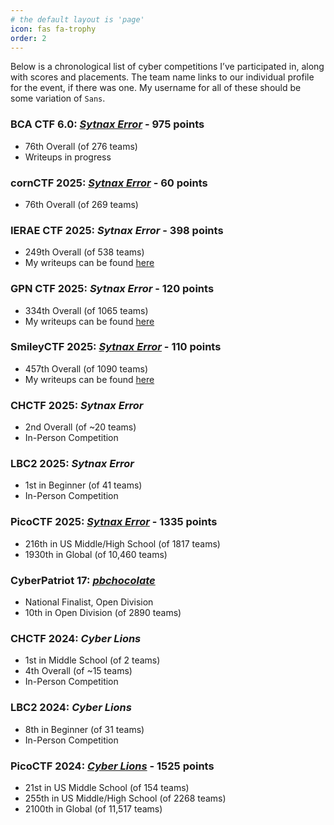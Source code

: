 ```yaml
---
# the default layout is 'page'
icon: fas fa-trophy
order: 2
---
```


Below is a chronological list of cyber competitions I’ve participated in, along with scores and placements. The team name links to our individual profile for the event, if there was one. My username for all of these should be some variation of `Sans`. 

### BCA CTF 6.0: [*Sytnax Error*](https://play.bcactf.com/teams/70) - 975 points
* 76th Overall (of 276 teams)
* Writeups in progress

### cornCTF 2025: [*Sytnax Error*](https://play.cornc.tf/users/105) - 60 points
* 76th Overall (of 269 teams)

### IERAE CTF 2025: *Sytnax Error* - 398 points
* 249th Overall (of 538 teams)
* My writeups can be found [here](/categories/ierae-ctf-2025/)

### GPN CTF 2025: *Sytnax Error* - 120 points
* 334th Overall (of 1065 teams)
* My writeups can be found [here](/categories/gpn-ctf-2025/)

### SmileyCTF 2025: [*Sytnax Error*](https://play.ctf.gg/profile/eYPIor_XVEJ2xog7iLugF) - 110 points
* 457th Overall (of 1090 teams)
* My writeups can be found [here](/categories/smileyctf-2025/)

### CHCTF 2025: *Sytnax Error*
* 2nd Overall (of ~20 teams)
* In-Person Competition

### LBC2 2025: *Sytnax Error*
* 1st in Beginner (of 41 teams)
* In-Person Competition

### PicoCTF 2025: [*Sytnax Error*](https://play.picoctf.org/teams/15354) - 1335 points
* 216th in US Middle/High School (of 1817 teams)
* 1930th in Global (of 10,460 teams)

### CyberPatriot 17: [*pbchocolate*](https://www.uscyberpatriot.org/Documents/CP17_Program_2025_web.pdf#page=11)
* National Finalist, Open Division
* 10th in Open Division (of 2890 teams)

### CHCTF 2024: *Cyber Lions*
* 1st in Middle School (of 2 teams)
* 4th Overall (of ~15 teams)
* In-Person Competition

### LBC2 2024: *Cyber Lions*
* 8th in Beginner (of 31 teams)
* In-Person Competition

### PicoCTF 2024: [*Cyber Lions*](https://play.picoctf.org/teams/9972) - 1525 points
* 21st in US Middle School (of 154 teams)
* 255th in US Middle/High School (of 2268 teams)
* 2100th in Global (of 11,517 teams)
